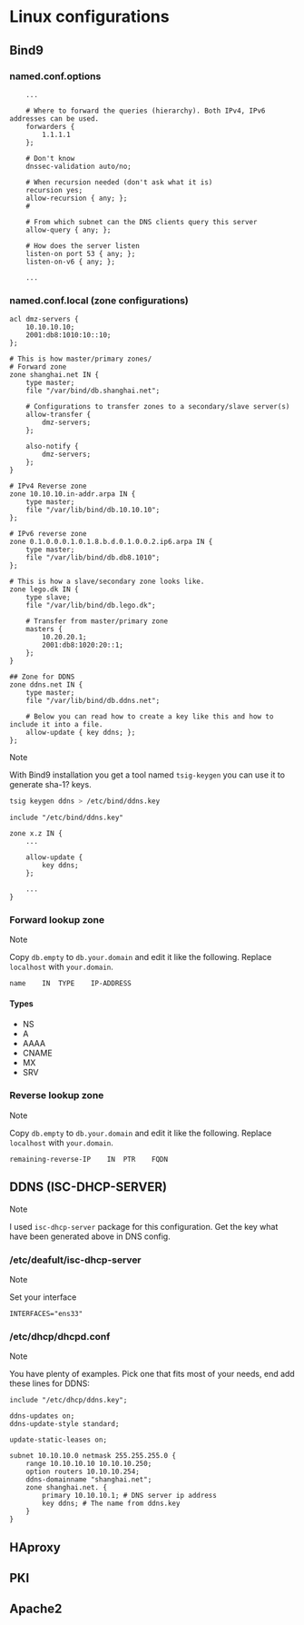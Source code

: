 # Linux configurations

## Bind9

### named.conf.options

```dns
    ...

    # Where to forward the queries (hierarchy). Both IPv4, IPv6 addresses can be used.
    forwarders {
        1.1.1.1
    };

    # Don't know
    dnssec-validation auto/no;
    
    # When recursion needed (don't ask what it is)
    recursion yes;
    allow-recursion { any; };
    # 

    # From which subnet can the DNS clients query this server
    allow-query { any; };

    # How does the server listen
    listen-on port 53 { any; };
    listen-on-v6 { any; };

    ...
```

### named.conf.local (zone configurations)

```dns
acl dmz-servers {
    10.10.10.10;
    2001:db8:1010:10::10;
};

# This is how master/primary zones/
# Forward zone
zone shanghai.net IN {
    type master;
    file "/var/bind/db.shanghai.net";

    # Configurations to transfer zones to a secondary/slave server(s)
    allow-transfer {
        dmz-servers;
    };

    also-notify {
        dmz-servers;
    };
}

# IPv4 Reverse zone
zone 10.10.10.in-addr.arpa IN {
    type master;
    file "/var/lib/bind/db.10.10.10";
};

# IPv6 reverse zone
zone 0.1.0.0.0.1.0.1.8.b.d.0.1.0.0.2.ip6.arpa IN {
    type master;
    file "/var/lib/bind/db.db8.1010";
};

# This is how a slave/secondary zone looks like.
zone lego.dk IN {
    type slave;
    file "/var/lib/bind/db.lego.dk";
    
    # Transfer from master/primary zone
    masters {
        10.20.20.1;
        2001:db8:1020:20::1;
    };
}

## Zone for DDNS
zone ddns.net IN {
    type master;
    file "/var/lib/bind/db.ddns.net";
    
    # Below you can read how to create a key like this and how to include it into a file.
    allow-update { key ddns; }; 
};
```

> [!NOTE]
> With Bind9 installation you get a tool named `tsig-keygen` you can use it to generate sha-1? keys.

```bash
tsig keygen ddns > /etc/bind/ddns.key 
```

```dns
include "/etc/bind/ddns.key"

zone x.z IN {
    ...

    allow-update {
        key ddns;
    };

    ...
}
```

### Forward lookup zone

> [!NOTE]
> Copy `db.empty` to `db.your.domain` and edit it like the following. Replace `localhost` with `your.domain`.

```dns
name    IN  TYPE    IP-ADDRESS
```

#### Types

- NS
- A
- AAAA
- CNAME
- MX
- SRV

### Reverse lookup zone

> [!NOTE]
> Copy `db.empty` to `db.your.domain` and edit it like the following. Replace `localhost` with `your.domain`.

```dns
remaining-reverse-IP    IN  PTR    FQDN
```

## DDNS (ISC-DHCP-SERVER)

> [!NOTE]
> I used `isc-dhcp-server` package for this configuration. Get the key what have been generated above in DNS config.

### /etc/deafult/isc-dhcp-server

> [!NOTE]
> Set your interface

```dhcp
INTERFACES="ens33"
```

### /etc/dhcp/dhcpd.conf

> [!NOTE]
> You have plenty of examples. Pick one that fits most of your needs, end add these lines for DDNS:

```dhcp
include "/etc/dhcp/ddns.key";

ddns-updates on;
ddns-update-style standard;

update-static-leases on;

subnet 10.10.10.0 netmask 255.255.255.0 {
    range 10.10.10.10 10.10.10.250;
    option routers 10.10.10.254;
    ddns-domainname "shanghai.net";
    zone shanghai.net. {
        primary 10.10.10.1; # DNS server ip address
        key ddns; # The name from ddns.key
    }
}
```

## HAproxy

## PKI

## Apache2
